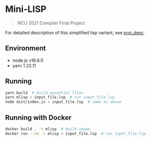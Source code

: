 # Mini-LISP

> NCU 2021 Compiler Final Project

For detailed description of this simplified lisp variant, see [proj_desc](proj_desc).

## Environment

* node.js v16.6.0
* yarn 1.22.11

## Running

```zsh
yarn build  # build essential files
yarn mlisp < input_file.lsp  # run input_file.lsp
node dist/index.js < input_file.lsp  # same as above
```

## Running with Docker

```zsh
docker build . -t mlisp  # build image
docker run --rm -i mlisp < input_file.lsp  # run input_file.lsp
```
